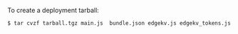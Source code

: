 To create a deployment tarball: 

```
$ tar cvzf tarball.tgz main.js  bundle.json edgekv.js edgekv_tokens.js
```
